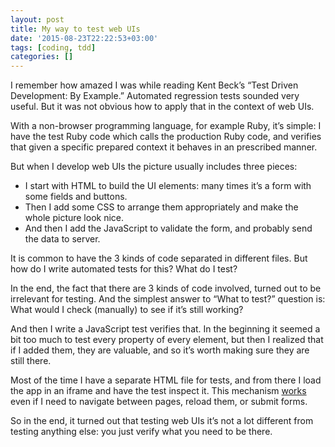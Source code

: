 ```yaml
---
layout: post
title: My way to test web UIs
date: '2015-08-23T22:22:53+03:00'
tags: [coding, tdd]
categories: []
---
```

I remember how amazed I was while reading Kent Beck’s “Test Driven
Development: By Example.” Automated regression tests sounded very
useful. But it was not obvious how to apply that in the context of web
UIs.

With a non-browser programming language, for example Ruby, it’s simple:
I have the test Ruby code which calls the production Ruby code, and
verifies that given a specific prepared context it behaves in an
prescribed manner.

But when I develop web UIs the picture usually includes three pieces:

* I start with HTML to build the UI elements: many times it’s a form
	with some fields and buttons.
* Then I add some CSS to arrange them appropriately and make the whole
	picture look nice.
* And then I add the JavaScript to validate the form, and probably send
	the data to server.

It is common to have the 3 kinds of code separated in different files.
But how do I write automated tests for this? What do I test?

In the end, the fact that there are 3 kinds of code involved, turned out
to be irrelevant for testing. And the simplest answer to “What to test?”
question is: What would I check (manually) to see if it’s still working?

And then I write a JavaScript test verifies that. In the beginning it
seemed a bit too much to test every property of every element, but then
I realized that if I added them, they are valuable, and so it’s worth
making sure they are still there.

Most of the time I have a separate HTML file for tests, and from there I
load the app in an iframe and have the test inspect it. This mechanism
[works](https://github.com/gurdiga/pinj-web-ui/blob/1b55d41a616630e07e2cc47d58dd006444c0f1ac/test/pages/smoke-test.js)
even if I need to navigate between pages, reload them, or submit forms.

So in the end, it turned out that testing web UIs it’s not a lot
different from testing anything else: you just verify what you need to
be there.
